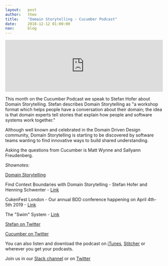 ```yaml
---
layout:   post
author:   theo
title:    "Domain Storytelling - Cucumber Podcast"
date:     2018-12-12 01:00:00
nav:      blog
---
```

<iframe width="100%" height="166" scrolling="no" frameborder="no" allow="autoplay" src="https://w.soundcloud.com/player/?url=https%3A//api.soundcloud.com/tracks/543830436&color=%23ff5500&auto_play=false&hide_related=false&show_comments=true&show_user=true&show_reposts=false&show_teaser=true"></iframe>

This month on the Cucumber Podcast we speak to Stefan Hofer about Domain Storytelling. Stefan describes Domain Storytelling as "a workshop format which helps people have a conversation about their domain; the idea is that domain experts tell stories that explain how people and software systems work together."

Although well known and celebrated in the Domain Driven Design community, Domain Storytelling is starting to be discovered by software teams wanting to find innovative ways to build shared understanding.

Asking the questions from Cucumber is Matt Wynne and Sallyann Freudenberg. 

*Shownotes:*

[Domain Storytelling](http://www.domainstorytelling.org/)

Find Context Boundaries with Domain Storytelling - Stefan Hofer and Henning Schwenter - [Link](https://www.youtube.com/watch?v=Y1ykXnl6r7s)

CukenFest London - Our annual BDD conference happening on April 4th-5th 2019 - [Link](http://cukenfest.cucumber.io/)

The "Swim" System - [Link](http://wiki.eclipse.org/images/2/20/Swim_System_PNSQC_2007_Paper.pdf)

[Stefan on Twitter](https://twitter.com/hofstef)

[Cucumber on Twitter](https://twitter.com/cucumberbdd)

You can also listen and download the podcast on [iTunes](https://itunes.apple.com/gb/podcast/cucumber-podcast-rss/id1078896635), [Stitcher](http://www.stitcher.com/s?fid=81999&refid=stpr) or wherever you get your podcasts. 

Join us in our [Slack channel](https://cucumber.io/support#slack) or on [Twitter](https://twitter.com/cucumberbdd)

